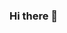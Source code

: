 ### Hi there 🤭
<!--
** Here are some ideas to get you started:
- 🔭 I’m currently working on ...
- 🌱 I’m Python programmer and website tester
- 🫂 My instagram : @hxn_here
- 🥺 GG.GOV
-->
